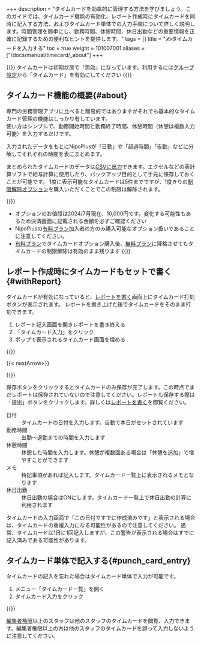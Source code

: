 +++
description = "タイムカードを効率的に管理する方法を学びましょう。このガイドでは、タイムカード機能の有効化、レポート作成時にタイムカードを同時に記入する方法、およびタイムカード単体での入力手順について詳しく説明します。時間管理を簡単にし、勤務時間、休憩時間、休日出勤などの重要情報を正確に記録するための便利なヒントを提供します。"
tags = []
title = "✍️タイムカードを入力する"
toc = true
weight = 101007001
aliases = ["/docs/manual/timecard/_about"]
+++

{{<info>}}
タイムカードは初期状態で「無効」になっています。利用するには[グループ設定](/docs/manual/initial-setting/setting-group/#optionalFunction)から「タイムカード」を有効にしてください
{{</info>}}

## タイムカード機能の概要{#about}

専門の労務管理アプリに比べると簡易的ではありますがそれでも基本的なタイムカード管理の機能はしっかり有しています。  
使い方はシンプルで、勤務開始時間と勤務終了時間、休憩時間（休憩は複数入力可能）を入力するだけです。  

入力されたデータをもとにNipoPlusが「日勤」や「超過時間」「夜勤」などに分解してそれぞれの時間を表にまとめます。  

まとめられたタイムカードのデータは[CSVに出力](/docs/manual/timecard/export/)できます。エクセルなどの表計算ソフトで給与計算に使用したり、バックアップ目的として手元に保存しておくことが可能です。
1度に表示可能なタイムカードは5件までですが、1度きりの[制限解除オプション](/docs/manual/timecard/setting/#how_to_unlimited)を購入いただくことでこの制限は解除されます。  

{{<info>}}
- オプションのお値段は2024/7月現在、10,000円です。変化する可能性もあるため決済画面に記載される金額を必ずご確認ください
- NipoPlusの[有料プラン](/docs/price/_about/#fee)加入者の方のみ購入可能なオプション扱いであることに注意してください。
- [有料プラン](/docs/price/_about/#fee)でタイムカードオプション購入後、[無料プラン](/docs/price/free/)に降格させてもタイムカードの制限解除は有効のまま残ります
{{</info>}}



## レポート作成時にタイムカードもセットで書く{#withReport}

タイムカードが有効になっていると、[レポートを書く](/docs/manual/write-report/write/)画面上にタイムカード打刻ボタンが表示されます。
レポートを書き上げた後でタイムカードをそのまま打刻できます。

1. レポート記入画面を開きレポートを書き終える
2. 「タイムカード入力」をクリック
3. ポップで表示されるタイムカード画面を埋める

{{<icatch filename="punch-time-card" msg="レポート作成と同時にタイムカードを入力することができます" alice="ok">}}

{{< nextArrow>}}

{{<icatch filename="timecard-submit" msg="タイムカードの入力画面では出退勤時間や休憩時間を入力します" alice="here">}}

保存ボタンをクリックするとタイムカードのみ保存が完了します。この時点でまだレポートは保存されていないので注意してください。レポートも保存する際は「提出」ボタンをクリックします。詳しくは[レポートを書く](/docs/manual/write-report/write/)を御覧ください。  

<dl class="basic">
<dt>日付</dt>
<dd>タイムカードの日付を入力します。自動で本日がセットされています</dd>
<dt>勤務時間</dt>
<dd>出勤〜退勤までの時間を入力します</dd>
<dt>休憩時間</dt>
<dd>休憩した時間を入力します。休憩が複数回ある場合は「休憩を追加」で増やすことができます</dd>
<dt>メモ</dt>
<dd>特記事項があれば記入します。タイムカード一覧上に表示されるメモとなります</dd>
<dt>休日出勤</dt>
<dd>休日出勤の場合はONにします。タイムカード一覧上で休日出勤の計算に利用されます</dd>
</dl>

タイムカードの入力画面で「この日付ですでに作成済みです」と表示される場合は、タイムカードの重複入力になる可能性があるので注意してください。
通常、タイムカードは1日に1回記入しますが、この警告が表示される場合はすでに記入済みである可能性があります。


## タイムカード単体で記入する{#punch_card_entry}

タイムカードの記入を忘れた場合はタイムカード単体で入力が可能です。

1. メニュー「タイムカード一覧」を開く
1. タイムカード入力をクリック

{{<icatch filename="timecard-list" msg="タイムカード一覧からタイムカードを入力することもできます" alice="book">}}


[編集者権限](/docs/manual/initial-setting/staff/rank/)以上のスタッフは他のスタッフのタイムカードを閲覧、入力できます。編集者権限以上の方は他のスタッフのタイムカードを誤って入力しないように注意してください。
